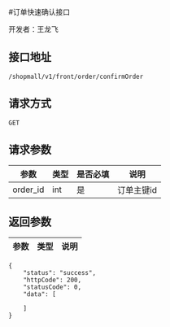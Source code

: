 #订单快速确认接口

开发者：王龙飞

## 接口地址
`/shopmall/v1/front/order/confirmOrder`

## 请求方式
  `GET`
  
## 请求参数

|参数|类型|是否必填|说明|
| - | - | - | - |
|order_id|int|是|订单主键id|

## 返回参数
|参数|类型|说明|
| - | - | - |

```
{
    "status": "success",
    "httpCode": 200,
    "statusCode": 0,
    "data": [

    ]
}
```
